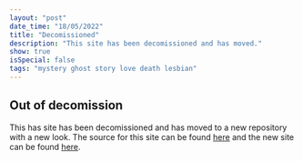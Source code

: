 ```yaml
---
layout: "post"
date_time: "18/05/2022"
title: "Decomissioned"
description: "This site has been decomissioned and has moved."
show: true
isSpecial: false
tags: "mystery ghost story love death lesbian"
---
```


## Out of decomission

This has site has been decomissioned and has moved to a new repository with a new look.
The source for this site can be found [here](https://github.com/iamtheblackunicorn/angeldustduke-genesis) and the new site can be found [here](https://angeldustduke.art).
